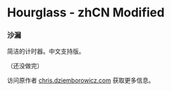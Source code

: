 # Hourglass - zhCN Modified
### 沙漏

简洁的计时器。中文支持版。

（还没做完）

访问原作者 [chris.dziemborowicz.com](http://chris.dziemborowicz.com/apps/hourglass/) 获取更多信息。
